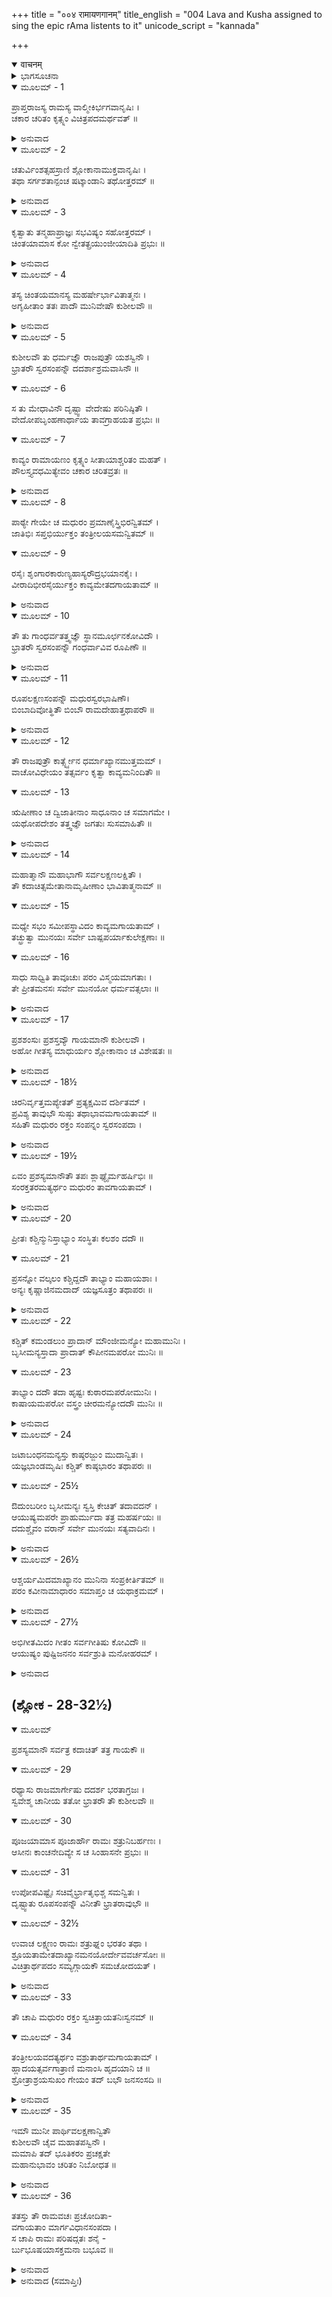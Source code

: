 +++
title = "००४ रामायणगानम्"
title_english = "004 Lava and Kusha assigned to sing the epic rAma listents to it"
unicode_script = "kannada"

+++
<details open><summary>वाचनम्</summary>

<div class="audioEmbed"  caption="श्रीराम-हरिसीताराममूर्ति-घनपाठिभ्यां वचनम्" src="https://archive.org/download/Ramayana-recitation-Sriram-harisItArAmamUrti-Ghanapaati-v2/Kanda_1/Kanda_1_BK-004-Ramayana_Gaanam.mp3"></div>
</details>



<details><summary>ಭಾಗಸೂಚನಾ</summary>

ವಾಲ್ಮೀಕಿ ಮಹರ್ಷಿಗಳು ಇಪ್ಪತ್ತನಾಲ್ಕು ಸಾವಿರ ಶ್ಲೋಕಗಳಲ್ಲಿ ರಾಮಾಯಣವನ್ನು ರಚಿಸಿ, ಲವ-ಕುಶರಿಗೆ ಉಪದೇಶಿಸಿದುದು, ಮುನಿಗಳ ಸಮೂಹದಲ್ಲಿ ಲವ-ಕುಶರು ರಾಮಾಯಣವನ್ನು ತಾಳ-ಲಯಬದ್ಧವಾಗಿ ಹಾಡಿ ಎಲ್ಲರ ಪ್ರಶಂಸೆಗೆ ಪಾತ್ರರಾದುದು, ಶ್ರೀರಾಮನಿಂದಲೂ ಸಮ್ಮಾನಿತರಾಗಿ ಶ್ರೀರಾಮನ ಆಸ್ಥಾನದಲ್ಲಿ ರಾಮಾಯಣದ ಗಾನ
</details>

<details open><summary>ಮೂಲಮ್ - 1</summary>

ಪ್ರಾಪ್ತರಾಜಸ್ಯ ರಾಮಸ್ಯ ವಾಲ್ಮೀಕಿರ್ಭಗವಾನೃಷಿಃ ।  
ಚಕಾರ ಚರಿತಂ ಕೃತ್ಸ್ನಂ ವಿಚಿತ್ರಪದಮರ್ಥವತ್ ॥
</details>

<details><summary>ಅನುವಾದ</summary>

ಸಕಲಗುಣಾಭಿರಾಮನಾದ ಶ್ರೀರಾಮನಿಗೆ ಸಾಮ್ರಾಜ್ಯ ಪ್ರಾಪ್ತಿಯಾದ ಬಳಿಕ ಪೂಜ್ಯರಾದ ವಾಲ್ಮೀಕಿ ಮುನಿಗಳು ರಾಮನ ಇಡೀ ಚರಿತ್ರೆಯ ಆಧಾರದಲ್ಲಿ ಚಿತ್ರ-ವಿಚಿತ್ರವಾದ ಶಬ್ದಾಲಂಕಾರಗಳಿಂದ ಕೂಡಿದ ರಾಮಾಯಣ ಮಹಾ ಕಾವ್ಯವನ್ನು ರಚಿಸಿದರು.॥1॥
</details>

<details open><summary>ಮೂಲಮ್ - 2</summary>

ಚತುರ್ವಿಂಶತ್ಸಹಸ್ರಾಣಿ ಶ್ಲೋಕಾನಾಮುಕ್ತವಾನೃಷಿಃ ।  
ತಥಾ ಸರ್ಗಶತಾನ್ಪಂಚ ಷಟ್ಕಾಂಡಾನಿ ತಥೋತ್ತರಮ್ ॥
</details>

<details><summary>ಅನುವಾದ</summary>

ಮಹರ್ಷಿಗಳು ಇಪ್ಪತ್ತನಾಲ್ಕು ಸಾವಿರ ಶ್ಲೋಕಗಳನ್ನು ಐದು ನೂರು ಸರ್ಗ ಹಾಗೂ ಉತ್ತರ ಸಹಿತ ಏಳು ಕಾಂಡಗಳನ್ನೊಳಗೊಂಡ ಶ್ರೀಮದ್ರಾಮಾಯಣವನ್ನು ರಚಿಸಿದರು.॥2॥
</details>

<details open><summary>ಮೂಲಮ್ - 3</summary>

ಕೃತ್ವಾತು ತನ್ಮಹಾಪ್ರಾಜ್ಞಃ ಸಭವಿಷ್ಯಂ ಸಹೋತ್ತರಮ್ ।  
ಚಿಂತಯಾಮಾಸ ಕೋ ನ್ವೇತತ್ಪ್ರಯುಂಜೀಯಾದಿತಿ ಪ್ರಭುಃ ॥
</details>

<details><summary>ಅನುವಾದ</summary>

ಭವಿಷ್ಯ ಹಾಗೂ ಉತ್ತರಕಾಂಡ ಸಹಿತ ಸಮಸ್ತ ರಾಮಾಯಣವನ್ನು ಪೂರ್ಣಗೊಳಿಸಿದ ಬಳಿಕ, ಮಹಾಜ್ಞಾನಿಗಳಾದ ಮಹರ್ಷಿ ವಾಲ್ಮೀಕಿಗಳು ಈ ಮಹಾಕಾವ್ಯವನ್ನು ಕಲಿತು ಜನಸಮುದಾಯಕ್ಕೆ ಹೇಳಬಲ್ಲ ಸಮರ್ಥಶಾಲಿ ಪುರುಷನು ಯಾರಿರಬಹುದು? ಎಂದು ಯೋಚಿಸಿದರು.॥3॥
</details>

<details open><summary>ಮೂಲಮ್ - 4</summary>

ತಸ್ಯ ಚಿಂತಯಮಾನಸ್ಯ ಮಹರ್ಷೇರ್ಭಾವಿತಾತ್ಮನಃ ।  
ಅಗೃಹೀತಾಂ ತತಃ ಪಾದೌ ಮುನಿವೇಷೌ ಕುಶೀಲವೌ ॥
</details>

<details><summary>ಅನುವಾದ</summary>

ಶುದ್ಧಾಂತಃಕರಣವುಳ್ಳ ಆ ಮಹರ್ಷಿಗಳು ಹೀಗೆ ವಿಚಾರ ಮಾಡುತ್ತಿರುವಾಗಲೇ ಮುನಿವೇಷದಲ್ಲಿದ್ದ ರಾಜಕುಮಾರ ಕುಶ ಮತ್ತು ಲವರು ಬಂದು ಅವರ ಚರಣಗಳಲ್ಲಿ ವಂದಿಸಿಕೊಂಡರು.॥4॥
</details>

<details open><summary>ಮೂಲಮ್ - 5</summary>

ಕುಶೀಲವೌ ತು ಧರ್ಮಜ್ಞೌ ರಾಜಪುತ್ರೌ ಯಶಸ್ವಿನೌ ।  
ಭ್ರಾತರೌ ಸ್ವರಸಂಪನ್ನೌ ದದರ್ಶಾಶ್ರಮವಾಸಿನೌ ॥
</details>

<details open><summary>ಮೂಲಮ್ - 6</summary>

ಸ ತು ಮೇಧಾವಿನೌ ದೃಷ್ಟ್ವಾ ವೇದೇಷು ಪರಿನಿಷ್ಠಿತೌ ।  
ವೇದೋಪಬೃಂಹಣಾರ್ಥಾಯ ತಾವಗ್ರಾಹಯತ ಪ್ರಭುಃ ॥
</details>

<details open><summary>ಮೂಲಮ್ - 7</summary>

ಕಾವ್ಯಂ ರಾಮಾಯಣಂ ಕೃತ್ಸ್ನಂ ಸೀತಾಯಾಶ್ಚರಿತಂ ಮಹತ್ ।  
ಪೌಲಸ್ತ್ಯವಧಮಿತ್ಯೇವಂ ಚಕಾರ ಚರಿತವ್ರತಃ ॥
</details>

<details><summary>ಅನುವಾದ</summary>

ಕುಶ-ಲವ ಸಹೋದರರಿಬ್ಬರು ಧರ್ಮವನ್ನು ತಿಳಿದ ಯಶಸ್ವೀ ರಾಜಕುಮಾರರಾಗಿದ್ದರು. ಅವರ ಸ್ವರವು ಬಹಳ ಮಧುರವಾಗಿದ್ದು, ಮುನಿಗಳ ಆಶ್ರಮದಲ್ಲೇ ಇದ್ದರು. ವೇದಪಾರಂಗತರಾದ ಅವರ ಧಾರಣಾಶಕ್ತಿ ಅದ್ಭುತವಾಗಿತ್ತು. ಪೂಜ್ಯರಾದ ವಾಲ್ಮೀಕಿಗಳು ಅವರನ್ನು ನೋಡಿ, ಇವರೇ ಸುಯೋಗ್ಯರೆಂದು ತಿಳಿದು ಉತ್ತಮ ವ್ರತವನ್ನು ಪಾಲಿಸುವ ಆ ಮಹರ್ಷಿಗಳು ವೇದಾರ್ಥದ ವಿಸ್ತಾರದಿಂದ ಒಳಗೊಂಡ ಸೀತೆಯ ಚರಿತ್ರೆಯಿಂದ ಯುಕ್ತವಾದ, ಪೌಲಸ್ತ್ಯವಧ ಎಂಬ ರಾಮಾಯಣ ಮಹಾಕಾವ್ಯವನ್ನು ಪೂರ್ಣವಾಗಿ ಅವರಿಗೆ ಅಧ್ಯಯನ ಮಾಡಿಸಿದರು.॥5-7॥
</details>

<details open><summary>ಮೂಲಮ್ - 8</summary>

ಪಾಠ್ಯೇ ಗೇಯೇ ಚ ಮಧುರಂ ಪ್ರಮಾಣೈಸ್ತ್ರಿಭಿರನ್ವಿತಮ್ ।  
ಜಾತಿಭಿಃ ಸಪ್ತಭಿರ್ಯುಕ್ತಂ ತಂತ್ರೀಲಯಸಮನ್ವಿತಮ್ ॥
</details>

<details open><summary>ಮೂಲಮ್ - 9</summary>

ರಸೈಃ ಶೃಂಗಾರಕಾರುಣ್ಯಹಾಸ್ಯರೌದ್ರಭಯಾನಕೈಃ ।  
ವೀರಾದಿಭೀರಸೈರ್ಯುಕ್ತಂ ಕಾವ್ಯಮೇತದಗಾಯತಾಮ್ ॥
</details>

<details><summary>ಅನುವಾದ</summary>

ಆ ಮಹಾಕಾವ್ಯವು ಓದಲು ಮತ್ತು ಹಾಡಲು ಮಧುರವಾಗಿದ್ದು, ದ್ರುತ, ಮಧ್ಯ, ವಿಲಂಬಿತ ಎಂಬ ಮೂರು ಗತಿಗಳಿಗೆ ಹೊಂದುವ ಷಡ್ಜ, ರಿಷಭ ಆದಿ ಸಪ್ತಸ್ವರಯುಕ್ತ, ವೀಣಾಸ್ವರ - ತಾಲದೊಂದಿಗೆ ಹಾಡಲು ಯೋಗ್ಯವಾಗಿತ್ತು. ಶೃಂಗಾರ, ಕರುಣ, ಹಾಸ್ಯ, ರೌದ್ರ, ಭಯಾನಕ ಮತ್ತು ವೀರ ಮುಂತಾದ ಎಲ್ಲ ರಸಗಳಿಂದ ಯುಕ್ತವಾಗಿತ್ತು. ಇಬ್ಬರು ಸಹೋದರ ಕುಶ-ಲವರು ಆ ಆದಿ ಕಾವ್ಯವನ್ನು ಕಲಿತು ಹಾಡಲು ತೊಡಗಿದರು.॥8-9॥
</details>

<details open><summary>ಮೂಲಮ್ - 10</summary>

ತೌ ತು ಗಾಂಧರ್ವತತ್ತ್ವಜ್ಞೌ ಸ್ಥಾನಮೂರ್ಛನಕೋವಿದೌ ।  
ಭ್ರಾತರೌ ಸ್ವರಸಂಪನ್ನೌ ಗಂಧರ್ವಾವಿವ ರೂಪಿಣೌ ॥
</details>

<details><summary>ಅನುವಾದ</summary>

ಆ ಇಬ್ಬರು ಸಹೋದರರು ಗಂಧರ್ವವಿದ್ಯೆ ಸಂಗೀತಶಾಸ್ತ್ರ ತತ್ವಜ್ಞರೂ, ಸ್ಥಾನ ಮತ್ತು ಮೂರ್ಛನಾದಿಗಳ ಅರಿವಿದ್ದರೂ, ಮಧುರ ಸ್ವರ ಸಂಪನ್ನರೂ, ಗಂಧರ್ವರಂತೆ ಮನೋಹರ ರೂಪ ಉಳ್ಳವರೂ ಆಗಿದ್ದರ.॥10॥
</details>

<details open><summary>ಮೂಲಮ್ - 11</summary>

ರೂಪಲಕ್ಷಣಸಂಪನ್ನೌ ಮಧುರಸ್ವರಭಾಷಿಣೌ।  
ಬಿಂಬಾದಿವೋತ್ಥಿತೌ ಬಿಂಬೌ ರಾಮದೇಹಾತ್ತಥಾಪರೌ ॥
</details>

<details><summary>ಅನುವಾದ</summary>

ಸುಂದರ ರೂಪ ಮತ್ತು ಶುಭಲಕ್ಷಣಗಳು ಅವರ ಸಹಜ ಸಂಪತ್ತಾಗಿತ್ತು. ಅವರಿಬ್ಬರು ಮಧುರ ಸ್ವರದಿಂದ ಮಾತನಾಡುತ್ತಿದ್ದರು. ಬಿಂಬದಿಂದ ಪ್ರತಿಬಿಂಬವು ಮೂಡುವಂತೆ ಆ ಸಹೋದರರಿಬ್ಬರು ಶ್ರೀರಾಮನ ಶರೀರದಿಂದ ಪ್ರಕಟರಾದ ರಾಮನ ಎರಡು ಬಿಂಬಾಕೃತಿಗಳಂತೆಯೇ ಕಾಣುತ್ತಿದ್ದರು.॥11॥
</details>

<details open><summary>ಮೂಲಮ್ - 12</summary>

ತೌ ರಾಜಪುತ್ರೌ ಕಾರ್ತ್ಸ್ನ್ಯೇನ ಧರ್ಮಾಖ್ಯಾನಮುತ್ತಮಮ್ ।  
ವಾಚೋವಿಧೇಯಂ ತತ್ಸರ್ವಂ ಕೃತ್ವಾ ಕಾವ್ಯಮನಿಂದಿತೌ ॥
</details>

<details open><summary>ಮೂಲಮ್ - 13</summary>

ಋಷೀಣಾಂ ಚ ದ್ವಿಜಾತೀನಾಂ ಸಾಧೂನಾಂ ಚ ಸಮಾಗಮೇ ।  
ಯಥೋಪದೇಶಂ ತತ್ತ್ವಜ್ಞೌ ಜಗತುಃ ಸುಸಮಾಹಿತೌ ॥
</details>

<details><summary>ಅನುವಾದ</summary>

ಆ ರಾಜಕುಮಾರರಿಬ್ಬರೂ ಎಲ್ಲ ಜನರ ಪ್ರಶಂಸೆಗೆ ಪಾತ್ರರಾಗಿದ್ದರು. ಅವರು ಆ ಧರ್ಮಾನುಕೂಲ ಉತ್ತಮ ಉಪಾಖ್ಯಾನಮಯ ಸಂಪೂರ್ಣ ಕಾವ್ಯವನ್ನು ಬಾಯಿಪಾಠ ಮಾಡಿಕೊಂಡಿದ್ದರು. ಎಂದಾದರೂ ಋಷಿಮುನಿಗಳ, ಬ್ರಾಹ್ಮಣರ, ಸಾಧುಗಳ ಸಮಾಗಮವಾದಾಗ ಅವರ ನಡುವೆ ಕುಳಿತುಕೊಂಡು ತತ್ವಜ್ಞರಾದ ಅವರಿಬ್ಬರೂ ಬಾಲಕರು ಏಕಾಗ್ರಚಿತ್ತರಾಗಿ ರಾಮಾಯಣವನ್ನು ಹಾಡುತ್ತಿದ್ದರು.॥12-13॥
</details>

<details open><summary>ಮೂಲಮ್ - 14</summary>

ಮಹಾತ್ಮಾನೌ ಮಹಾಭಾಗೌ ಸರ್ವಲಕ್ಷಣಲಕ್ಷಿತೌ ।  
ತೌ ಕದಾಚಿತ್ಸಮೇತಾನಾಮೃಷೀಣಾಂ ಭಾವಿತಾತ್ಮನಾಮ್ ॥
</details>

<details open><summary>ಮೂಲಮ್ - 15</summary>

ಮಧ್ಯೇ ಸಭಂ ಸಮೀಪಸ್ಥಾವಿದಂ ಕಾವ್ಯಮಗಾಯತಾಮ್ ।  
ತಚ್ಛ್ರುತ್ವಾ ಮುನಯಃ ಸರ್ವೇ ಬಾಷ್ಪಪರ್ಯಾಕುಲೇಕ್ಷಣಾಃ ॥
</details>

<details open><summary>ಮೂಲಮ್ - 16</summary>

ಸಾಧು ಸಾಧ್ವಿತಿ ತಾವೂಚುಃ ಪರಂ ವಿಸ್ಮಯಮಾಗತಾಃ ।  
ತೇ ಪ್ರೀತಮನಸಃ ಸರ್ವೇ ಮುನಯೋ ಧರ್ಮವತ್ಸಲಾಃ ॥
</details>

<details><summary>ಅನುವಾದ</summary>

ಒಂದು ದಿನ ಬಹಳಷ್ಟು ಶುದ್ಧ ಅಂತಃಕರಣವುಳ್ಳ ಮಹರ್ಷಿಗಳ ಸಂಸತ್ತು ನೆರೆದಿತ್ತು. ಅವರಲ್ಲಿ ಮಹಾಭಾಗ್ಯ ಶಾಲಿಗಳೂ, ಶುಭಲಕ್ಷಣಗಳಿಂದ ಸುಶೋಭಿತರಾದ ಕುಶ-ಲವರೂ ಉಪಸ್ಥಿತರಾಗಿದ್ದರು. ಅವರು ಆ ಸಭೆಯಲ್ಲಿ ಸೇರಿದ ಮಹಾತ್ಮರ ಮುಂದೆ ರಾಮಾಯಣ ಕಾವ್ಯವನ್ನು ಮಧುರವಾಗಿ ಹಾಡಿದರು. ಅದನ್ನು ಕೇಳಿ ಎಲ್ಲ ಮುನಿಗಳ ಕಣ್ಣುಗಳಿಂದ ಆನಂದಾಶ್ರುಗಳು ಸುರಿದವು. ಅವರು ಅತ್ಯಂತ ಆಶ್ಚರ್ಯಗೊಂಡವರಾಗಿ ಸಾಧು! ಸಾಧು! ಎಂದು ಪ್ರಶಂಸಿಸಿದರು. ಮುನಿಗಳು ಧರ್ಮ ವತ್ಸಲರೇ ಆಗಿರುತ್ತಾರೆ. ಆ ಧಾರ್ಮಿಕ ಉಪಾಖ್ಯಾನವನ್ನು ಕೇಳಿ ಎಲ್ಲರ ಮನಸ್ಸಿಗೆ ಬಹಳ ಸಂತೋಷವಾಯಿತು.॥14-16॥
</details>

<details open><summary>ಮೂಲಮ್ - 17</summary>

ಪ್ರಶಶಂಸುಃ ಪ್ರಶಸ್ತವ್ಯೌ ಗಾಯಮಾನೌ ಕುಶೀಲವೌ ।  
ಅಹೋ ಗೀತಸ್ಯ ಮಾಧುರ್ಯಂ ಶ್ಲೋಕಾನಾಂ ಚ ವಿಶೇಷತಃ ॥
</details>

<details><summary>ಅನುವಾದ</summary>

ರಾಮಾಯಣ ಕಥೆಯ ಗಾಯಕರಾದ ಕುಶ-ಲವರು ಪ್ರಶಂಸೆಗೆ ಯೋಗ್ಯರೇ ಆಗಿದ್ದರು. ಮುನಿಗಳು ಈ ಪ್ರಕಾರ ಹೊಗಳತೊಡಗಿದರು. ಆಹಾ! ಈ ಬಾಲಕರ ಗಾಯನದಲ್ಲಿ ಎಷ್ಟು ಮಾಧುರ್ಯವಿದೆ! ಶ್ಲೋಕಗಳ ಮಾಧುರ್ಯವಂತೂ ಇನ್ನೂ ಅದ್ಭುತವಾಗಿದೆ.॥17॥
</details>

<details open><summary>ಮೂಲಮ್ - 18½</summary>

ಚಿರನಿರ್ವೃತ್ತಮಪ್ಯೇತತ್ ಪ್ರತ್ಯಕ್ಷಮಿವ ದರ್ಶಿತಮ್ ।  
ಪ್ರವಿಶ್ಯ ತಾವುಭೌ ಸುಷ್ಠು ತಥಾಭಾವಮಗಾಯತಾಮ್ ॥  
ಸಹಿತೌ ಮಧುರಂ ರಕ್ತಂ ಸಂಪನ್ನಂ ಸ್ವರಸಂಪದಾ ।
</details>

<details><summary>ಅನುವಾದ</summary>

ಈ ಕಾವ್ಯದಲ್ಲಿ ವರ್ಣಿತವಾದ ಘಟನೆಗಳು ಬಹಳ ದಿನಗಳ ಹಿಂದೆಯೇ ನಡೆದುಹೋಗಿದ್ದರೂ ಈ ಸಭೆಯಲ್ಲಿ ಈ ಬಾಲಕರಿಬ್ಬರೂ ಒಟ್ಟಿಗೆ ಸುಂದರ ಭಾವ ಸ್ವರಸಂಪನ್ನ, ರಾಗಯುಕ್ತ ಮಧುರವಾಗಿ ಹಾಡಿದಾಗ ಹಿಂದೆ ನಡೆದ ಘಟನೆಗಳು ಈಗಲೇ ನಡೆಯುತ್ತಿವೆಯೋ ಎಂಬಂತೆ ಕಣ್ಮುಂದೆ ಪ್ರತ್ಯಕ್ಷದಂತೆ ಕಂಡುಬರತೊಡಗಿದವು.॥18½॥
</details>

<details open><summary>ಮೂಲಮ್ - 19½</summary>

ಏವಂ ಪ್ರಶಸ್ಯಮಾನೌತೌ ತಪಃ ಶ್ಲಾಘ್ಯೈರ್ಮಹರ್ಷಿಭಿಃ ॥  
ಸಂರಕ್ತತರಮತ್ಯರ್ಥಂ ಮಧುರಂ ತಾವಗಾಯತಾಮ್ ।
</details>

<details><summary>ಅನುವಾದ</summary>

ಹೀಗೆ ಉತ್ತಮ ತಪಸ್ಸಿನಿಂದ ಕೂಡಿದ ಮಹರ್ಷಿಗಳು ಇಬ್ಬರೂ ಕುಮಾರರನ್ನು ಪ್ರಶಂಸಿಸಿದರು. ಅವರು ಮುನಿಗಳಿಂದ ಪ್ರಶಂಸಿತರಾಗಿ ಅತ್ಯಂತ ಮಧುರ ರಾಗಗಳಿಂದ ರಾಮಾಯಣವನ್ನು ಗಾಯನ ಮಾಡುತ್ತಿದ್ದರು.॥19½॥
</details>

<details open><summary>ಮೂಲಮ್ - 20</summary>

ಪ್ರೀತಃ ಕಶ್ಚಿನ್ಮುನಿಸ್ತಾಭ್ಯಾಂ ಸಂಸ್ಥಿತಃ ಕಲಶಂ ದದೌ ॥
</details>

<details open><summary>ಮೂಲಮ್ - 21</summary>

ಪ್ರಸನ್ನೋ ವಲ್ಕಲಂ ಕಶ್ಚಿದ್ದದೌ ತಾಭ್ಯಾಂ ಮಹಾಯಶಾಃ ।  
ಅನ್ಯಃ ಕೃಷ್ಣಾಜಿನಮದಾದ್ ಯಜ್ಞಸೂತ್ರಂ ತಥಾಪರಃ ॥
</details>

<details><summary>ಅನುವಾದ</summary>

ಅವರ ಗಾನದಿಂದ ಸಂತುಷ್ಟರಾದ ಯಾರೋ ಮುನಿಗಳು ಎದ್ದು ಅವರಿಗೆ ಉಡುಗೊರೆಯಾಗಿ ಒಂದು ಕಲಶವನ್ನು ಕೊಟ್ಟರು. ಇನ್ನೊಬ್ಬ ಮಹಾ ಯಶಸ್ವೀ ಮಹರ್ಷಿಯು ಸಂತೋಷಗೊಂಡು ಅವರಿಬ್ಬರಿಗೆ ನಾರು ಬಟ್ಟೆಯನ್ನು ಕೊಟ್ಟರು. ಯಾರೋ ಕೃಷ್ಣಮೃಗ ಚರ್ಮವನ್ನು ಕೊಟ್ಟರೆ, ಮತ್ತೊಬ್ಬರು ಯಜ್ಞೋಪವೀತವನ್ನು ನೀಡಿದರು.॥20-21॥
</details>

<details open><summary>ಮೂಲಮ್ - 22</summary>

ಕಶ್ಚಿತ್ ಕಮಂಡಲುಂ ಪ್ರಾದಾನ್ ಮೌಂಜೀಮನ್ಯೋ ಮಹಾಮುನಿಃ ।  
ಬೃಸೀಮನ್ಯಸ್ತಾದಾ ಪ್ರಾದಾತ್ ಕೌಪೀನಮಪರೋ ಮುನಿಃ ॥
</details>

<details open><summary>ಮೂಲಮ್ - 23</summary>

ತಾಭ್ಯಾಂ ದದೌ ತದಾ ಹೃಷ್ಟಃ ಕುಠಾರಮಪರೋಮುನಿಃ ।  
ಕಾಷಾಯಮಪರೋ ವಸ್ತ್ರಂ ಚೀರಮನ್ಯೋದದೌ ಮುನಿಃ ॥
</details>

<details><summary>ಅನುವಾದ</summary>

ಒಬ್ಬರು ಕಮಂಡಲು ಕೊಟ್ಟರೆ ಮತ್ತೊಬ್ಬ ಮುನಿಯು ಮುಂಜಾಮೇಖಲೆಯನ್ನು ಕೊಟ್ಟರು. ಇನ್ನೊಬ್ಬರು ಆಸನ, ಕೌಪೀನವಿತ್ತರೆ, ಬೇರೆ ಮಹರ್ಷಿಯು ಹರ್ಷಗೊಂಡು ಆ ಬಾಲಕರಿಬ್ಬರಿಗೆ ಕೊಡಲಿಯನ್ನು ನೀಡಿದರು. ಯಾರೋ ಕಾಷಾಯ ಬಟ್ಟೆ ಕೊಟ್ಟರೆ, ಜಪಮಾಲೆ, ವಸ್ತ್ರ ಹೀಗೆ ಉಡುಗೋರೆಯಾಗಿ ಕೊಟ್ಟರು.॥22-23॥
</details>

<details open><summary>ಮೂಲಮ್ - 24</summary>

ಜಟಾಬಂಧನಮನ್ಯಸ್ತು ಕಾಷ್ಠರಜ್ಜುಂ ಮುದಾನ್ವಿತಃ ।  
ಯಜ್ಞಭಾಂಡಮೃಷಿಃ ಕಶ್ಚಿತ್ ಕಾಷ್ಠಭಾರಂ ತಥಾಪರಃ ॥
</details>

<details open><summary>ಮೂಲಮ್ - 25½</summary>

ಔದುಂಬರೀಂ ಬೃಸೀಮನ್ಯಃ ಸ್ವಸ್ತಿ ಕೇಚಿತ್ ತದಾವದನ್ ।  
ಆಯುಷ್ಯಮಪರೇ ಪ್ರಾಹುರ್ಮುದಾ ತತ್ರ ಮಹರ್ಷಯಃ ॥  
ದದುಶ್ಚೈವಂ ವರಾನ್ ಸರ್ವೇ ಮುನಯಃ ಸತ್ಯವಾದಿನಃ ।
</details>

<details><summary>ಅನುವಾದ</summary>

ಯಾರೋ ಆನಂದಮಗ್ನರಾಗಿ ಜಟೆಕಟ್ಟಲು ದಾರ, ಇನ್ನೊಬ್ಬರು ಸಮಿಧೆ ಕಟ್ಟಲು ರಜ್ಜು, ಒಬ್ಬ ಮಹರ್ಷಿಯು ಯಜ್ಞಪಾತ್ರೆ ಕೊಟ್ಟರೆ ಮತ್ತೊಬ್ಬರು ಸೌದೆಗಳನ್ನು, ಇನ್ನೊಬ್ಬರು ಔದುಂಬರ ಮಣಿಯನ್ನು ಬಹುಮಾನ ರೂಪವಾಗಿ ಕೊಟ್ಟರು. ಕೆಲವರು ಆಶೀರ್ವದಿಸಿದರು. ಮಕ್ಕಳಿರಾ! ನಿಮಗಿಬ್ಬರಿಗೂ ಕಲ್ಯಾಣವಾಗಲಿ, ಬೇರೆ ಮಹರ್ಷಿಗಳು ‘ದೀರ್ಘಾಯುಷ್ಮಂತೌ ಭವತಾಮ್’ ನಿಮಗೆ ದೀರ್ಘಾಯುಸ್ಸು ಉಂಟಾಗಲಿ, ಎಂದು ಆಶೀರ್ವದಿಸಿದರು. ಹೀಗೆ ಸತ್ಯವಾದಿಗಳಾದ ಮಹರ್ಷಿಗಳು ಅವರಿಗೆ ವರಗಳನ್ನು ಕೊಟ್ಟರು.॥24-25½॥
</details>

<details open><summary>ಮೂಲಮ್ - 26½</summary>

ಆಶ್ಚರ್ಯಮಿದಮಾಖ್ಯಾನಂ ಮುನಿನಾ ಸಂಪ್ರಕೀರ್ತಿತಮ್ ॥  
ಪರಂ ಕವೀನಾಮಾಧಾರಂ ಸಮಾಪ್ತಂ ಚ ಯಥಾಕ್ರಮಮ್ ।
</details>

<details><summary>ಅನುವಾದ</summary>

ಮಹರ್ಷಿ ವಾಲ್ಮೀಕಿಗಳು ವರ್ಣಿಸಿದ ಈ ಆಶ್ಚರ್ಯಮಯ ಕಾವ್ಯವು ಮುಂದಿನ ಕವಿಗಳಿಗೆ ಶ್ರೇಷ್ಠ ಮೂಲಾಧಾರವಾಯಿತು. ಶ್ರೀರಾಮಚಂದ್ರನ ಪೂರ್ಣ ಚರಿತ್ರೆಗಳನ್ನು ಕ್ರಮವಾಗಿ ವರ್ಣಿಸುತ್ತಾ ಪರಿಸಮಾಪ್ತಿಮಾಡಿದರು.॥26½॥
</details>

<details open><summary>ಮೂಲಮ್ - 27½</summary>

ಅಭಿಗೀತಮಿದಂ ಗೀತಂ ಸರ್ವಗೀತಿಷು ಕೋವಿದೌ ॥  
ಆಯುಷ್ಯಂ ಪುಷ್ಟಿಜನನಂ ಸರ್ವಶ್ರುತಿ ಮನೋಹರಮ್ ।
</details>

<details><summary>ಅನುವಾದ</summary>

ಸಂಪೂರ್ಣ ಗೀತೆಗಳ ವಿಶೇಷಜ್ಞರಾದ ರಾಜಕುಮಾರರೇ! ಈ ಕಾವ್ಯವು ಆಯುಸ್ಸು ಮತ್ತು ಪುಷ್ಟಿಯನ್ನು ಕೊಡುವಂತಹುದು. ಎಲ್ಲರ ಕಿವಿ ಮನಸ್ಸನ್ನು ತಣಿಸುವ ಮಧುರ ಸಂಗೀತವಾಗಿದೆ. ನೀವಿಬ್ಬರೂ ಬಹಳ ಚೆನ್ನಾಗಿ ಇದನ್ನು ಹಾಡಿರುವಿರಿ.॥27½॥
</details>

## (ಶ್ಲೋಕ - 28-32½)


<details open><summary>ಮೂಲಮ್</summary>

ಪ್ರಶಸ್ಯಮಾನೌ ಸರ್ವತ್ರ ಕದಾಚಿತ್ ತತ್ರ ಗಾಯಕೌ ॥
</details>

<details open><summary>ಮೂಲಮ್ - 29</summary>

ರಥ್ಯಾಸು ರಾಜಮಾರ್ಗೇಷು ದದರ್ಶ ಭರತಾಗ್ರಜಃ ।  
ಸ್ವವೇಶ್ಮ ಚಾನೀಯ ತತೋ ಭ್ರಾತರೌ ತೌ ಕುಶೀಲವೌ ॥
</details>

<details open><summary>ಮೂಲಮ್ - 30</summary>

ಪೂಜಯಾಮಾಸ ಪೂಜಾರ್ಹೌ ರಾಮಃ ಶತ್ರುನಿಬರ್ಹಣಃ ।  
ಆಸೀನಃ ಕಾಂಚನೇದಿವ್ಯೇ ಸ ಚ ಸಿಂಹಾಸನೇ ಪ್ರಭುಃ ॥
</details>

<details open><summary>ಮೂಲಮ್ - 31</summary>

ಉಪೋಪವಿಷ್ಟೈಃ ಸಚಿವೈರ್ಭ್ರಾತೃಭಿಶ್ಚ ಸಮನ್ವಿತಃ ।  
ದೃಷ್ಟ್ವಾತು ರೂಪಸಂಪನ್ನೌ ವಿನೀತೌ ಭ್ರಾತರಾವುಭೌ ॥
</details>

<details open><summary>ಮೂಲಮ್ - 32½</summary>

ಉವಾಚ ಲಕ್ಷ್ಮಣಂ ರಾಮಃ ಶತ್ರುಘ್ನಂ ಭರತಂ ತಥಾ ।  
ಶ್ರೂಯತಾಮೇತದಾಖ್ಯಾನಮನಯೋರ್ದೇವವರ್ಚಸೋಃ ॥  
ವಿಚಿತ್ರಾರ್ಥಪದಂ ಸಮ್ಯಗ್ಗಾಯಕೌ ಸಮಚೋದಯತ್ ।
</details>

<details><summary>ಅನುವಾದ</summary>

ಎಲ್ಲೆಡೆ ಪ್ರಶಂಸಿತರಾದ ರಾಜಕುಮಾರ ಕುಶ-ಲವರು ಒಮ್ಮೆ ಅಯೋಧ್ಯೆಯ ರಾಜ ಬೀದಿಗಳಲ್ಲಿ ರಾಮಾಯಣದ ಶ್ಲೋಕಗಳನ್ನು ಹಾಡುತ್ತಾ ಹೋಗುತ್ತಿದ್ದರು. ಆಗ ಭರತಾಗ್ರಜ ಶ್ರೀರಾಮನ ದೃಷ್ಟಿ ಅವರ ಮೇಲೆ ಬಿತ್ತು. ಶತ್ರುನಿಬರ್ಹಣನಾದ ಶ್ರೀರಾಮನು ಸನ್ಮಾನಾರ್ಹರಾದ ಸೋದರ ಕುಶ-ಲವರನ್ನು ಅರಮನೆಗೆ ಕರೆಸಿ ಯಥಾಯೋಗ್ಯವಾಗಿ ಉಪಚರಿಸಿದನು. ಮತ್ತೆ ಪ್ರಭುವಾದ ಶ್ರೀರಾಮಚಂದ್ರನು ಸಿಂಹಾಸನದಲ್ಲಿ ಕುಳಿತು, ಮಂತ್ರಿಗಳಿಂದಲೂ, ಲಕ್ಷ್ಮಣ, ಭರತ, ಶತ್ರುಘ್ನಾದಿಗಳೊಂದಿಗೆ ಪರಿವೃತನಾಗಿ ರೂಪ ಸಂಪನ್ನರಾದ ವಿನಯಶೀಲ ಸಹೋದರರನ್ನು ನೋಡಿ, ಭರತ, ಶತ್ರುಘ್ನರಲ್ಲಿ ಈ ದೇವತೆಗಳಂತೆ ತೇಜಸ್ವಿಯಾದ ಈ ಕುಮಾರರು ವಿಚಿತ್ರಾರ್ಥ ಪದ ಸಮೂಹದಿಂದ ಕೂಡಿದ ಮಧುರ ಕಾವ್ಯವನ್ನು ಬಹಳ ಸುಂದರವಾಗಿ ಹಾಡುತ್ತಾರೆ, ನೀವೆಲ್ಲರೂ ಇದನ್ನು ಕೇಳಿರಿ. ಹೀಗೆ ಹೇಳಿ ಅವನು ಕುಶ-ಲವರಿಗೆ ನೀವು ಆಖ್ಯಾನವನ್ನು ಆರಂಭಿಸಬಹುದು ಎಂದು ಆಜ್ಞಾಪಿಸಿದನು.॥28-32½॥
</details>

<details open><summary>ಮೂಲಮ್ - 33</summary>

ತೌ ಚಾಪಿ ಮಧುರಂ ರಕ್ತಂ ಸ್ವಚಿತ್ತಾಯತನಿಃಸ್ವನಮ್ ॥
</details>

<details open><summary>ಮೂಲಮ್ - 34</summary>

ತಂತ್ರೀಲಯವದತ್ಯರ್ಥಂ ವಶ್ರುತಾರ್ಥಮಗಾಯತಾಮ್ ।  
ಹ್ಲಾದಯತ್ಸರ್ವಗಾತ್ರಾಣಿ ಮನಾಂಸಿ ಹೃದಯಾನಿ ಚ ॥  
ಶ್ರೋತ್ರಾಶ್ರಯಸುಖಂ ಗೇಯಂ ತದ್ ಬಭೌ ಜನಸಂಸದಿ ॥
</details>

<details><summary>ಅನುವಾದ</summary>

ಶ್ರೀರಾಮನ ಅಪ್ಪಣೆ ಪಡೆದು ಅವರಿಬ್ಬರು ಲಯಕ್ಕನುಸಾರ ಮೊದಲು ರಾಗಾಲಾಪನೆ ಮಾಡಿ, ವೀಣಾ ಮೃದಂಗಾದಿ ವಾದ್ಯಗಳೊಡನೆ ಮಧುರವಾಗಿ ಹಾಡಲು ಉಪಕ್ರಮಿಸಿದರು. ಅವರು ಹಾಡುವಾಗ ಕಾವ್ಯದ ಅರ್ಥವು ಬಹಳ ಸ್ಪಷ್ಟವಾಗಿ ಶ್ರೋತ್ರುಗಳಿಗೆ ತಿಳಿಯುತ್ತಿತ್ತು. ಅವರ ಗಾಯನವನ್ನು ಕೇಳಿದ ಶ್ರೋತ್ರುಗಳಿಗೆ ಹರ್ಷಮಯ ರೋಮಾಂಚನ ಉಂಟಾಗಿ ಎಲ್ಲರ ಮನೋಹೃದಯಗಳು ಆನಂದತುಂದಿಲವಾದವು. ಆ ಜನ ಸಮೂಹದಲ್ಲಿ ನಡೆಯುತ್ತಿದ್ದ ಗಾಯನವು ಎಲ್ಲರ ಶ್ರೋತ್ರೇಂದ್ರಿಯಗಳು ರಸಾನಂದವನ್ನು ಅನುಭವಿಸಿದವು.॥33-34॥
</details>

<details open><summary>ಮೂಲಮ್ - 35</summary>

ಇಮೌ ಮುನೀ ಪಾರ್ಥಿವಲಕ್ಷಣಾನ್ವಿತೌ  
ಕುಶೀಲವೌ ಚೈವ ಮಹಾತಪಸ್ವಿನೌ ।  
ಮಮಾಪಿ ತದ್ ಭೂತಿಕರಂ ಪ್ರಚಕ್ಷತೇ  
ಮಹಾನುಭಾವಂ ಚರಿತಂ ನಿಬೋಧತ ॥
</details>

<details><summary>ಅನುವಾದ</summary>

ಆಗ ಶ್ರೀರಾಮನು ಸಭ್ಯರನ್ನು, ಸಹೋದರರನ್ನು ಕುರಿತು ಇಂತು ನುಡಿದನು-ಈ ಇಬ್ಬರು ಮುನಿಕುಮಾರರಾಗಿದ್ದರೂ ರಾಜೋಚಿತ ಲಕ್ಷಣಗಳಿಂದ ಕೂಡಿರುವರು. ಸಂಗೀತದಲ್ಲಿ ಪಾರಂಗತರಾಗಿರುವಂತೆಯೇ ತಪಸ್ವಿಗಳೂ ಆಗಿರುವರು. ಇವರು ಹಾಡುತ್ತಿದ್ದ ಪ್ರಬಂಧ ಕಾವ್ಯವು ಶಬ್ದಾರ್ಥ ಅಲಂಕಾರ ಉತ್ತಮ ಗುಣಯುಕ್ತವಾದ ಕಾರಣ ಅತ್ಯಂತ ಪ್ರಭಾವಶಾಲಿಯಾಗಿದೆ. ನಮಗೂ ಕೂಡ ಅಭ್ಯುದಯಕಾರಕವಾಗಿದೆ; ಎಂದು ವೃದ್ಧರು ಹೇಳುತ್ತಾರೆ. ಆದ್ದರಿಂದ ನೀವೆಲ್ಲರೂ ಗಮನವಿಟ್ಟು ಕೇಳಿರಿ.॥35॥
</details>

<details open><summary>ಮೂಲಮ್ - 36</summary>

ತತಸ್ತು ತೌ ರಾಮವಚಃ ಪ್ರಚೋದಿತಾ-  
ವಗಾಯತಾಂ ಮಾರ್ಗವಿಧಾನಸಂಪದಾ ।  
ಸ ಚಾಪಿ ರಾಮಃ ಪರಿಷದ್ಗತಃ ಶನೈ -  
ರ್ಬುಭೂಷಯಾಸಕ್ತಮನಾ ಬಭೂವ ॥
</details>

<details><summary>ಅನುವಾದ</summary>

ಅನಂತರ ಶ್ರೀರಾಮನ ಅಪ್ಪಣೆಯಂತೆ ಆ ಇಬ್ಬರೂ ಸಹೋದರರು ಮಾರ್ಗ ಸಂಪ್ರದಾಯವನ್ನನುಸರಿಸಿ ರಾಮಾಯಣವನ್ನು ಗಾನ ಮಾಡಿದರು. ಸಭೆಯಲ್ಲಿ ಕುಳಿತ ಭಗವಾನ್ ಶ್ರೀರಾಮನೂ ಕೂಡ ನಿಧಾನವಾಗಿ ಅವರ ಗಾಯನವನ್ನು ಕೇಳುವುದರಲ್ಲಿ ತನ್ಮಯನಾದನು.॥36॥
</details>

<details><summary>ಅನುವಾದ (ಸಮಾಪ್ತಿಃ)</summary>

ವಾಲ್ಮೀಕಿ ವಿರಚಿತ ಆರ್ಷ ರಾಮಾಯಣ ಆದಿಕಾವ್ಯದ ಬಾಲಕಾಂಡದಲ್ಲಿ ನಾಲ್ಕನೆಯ ಸರ್ಗ ಪೂರ್ಣವಾಯಿತು. ॥4॥
</details>
